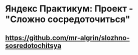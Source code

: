 # Яндекс Практикум: Проект - "Сложно сосредоточиться"

## https://github.com/mr-algrin/slozhno-sosredotochitsya
